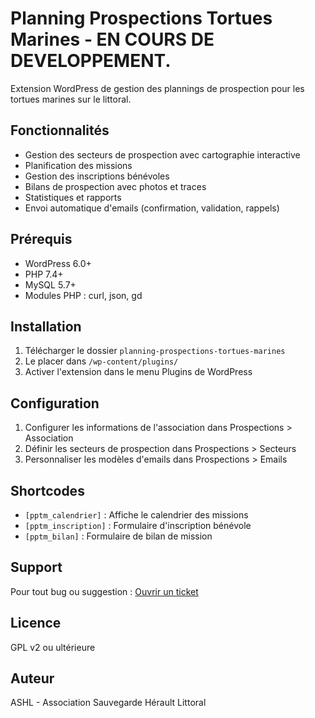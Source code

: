 # Planning Prospections Tortues Marines - EN COURS DE DEVELOPPEMENT.

Extension WordPress de gestion des plannings de prospection pour les tortues marines sur le littoral.

## Fonctionnalités

- Gestion des secteurs de prospection avec cartographie interactive
- Planification des missions
- Gestion des inscriptions bénévoles
- Bilans de prospection avec photos et traces
- Statistiques et rapports
- Envoi automatique d'emails (confirmation, validation, rappels)

## Prérequis

- WordPress 6.0+
- PHP 7.4+
- MySQL 5.7+
- Modules PHP : curl, json, gd

## Installation

1. Télécharger le dossier `planning-prospections-tortues-marines`
2. Le placer dans `/wp-content/plugins/`
3. Activer l'extension dans le menu Plugins de WordPress

## Configuration

1. Configurer les informations de l'association dans Prospections > Association
2. Définir les secteurs de prospection dans Prospections > Secteurs  
3. Personnaliser les modèles d'emails dans Prospections > Emails

## Shortcodes

- `[pptm_calendrier]` : Affiche le calendrier des missions
- `[pptm_inscription]` : Formulaire d'inscription bénévole
- `[pptm_bilan]` : Formulaire de bilan de mission

## Support

Pour tout bug ou suggestion : [Ouvrir un ticket](lien_github_issues)

## Licence

GPL v2 ou ultérieure

## Auteur

ASHL - Association Sauvegarde Hérault Littoral
